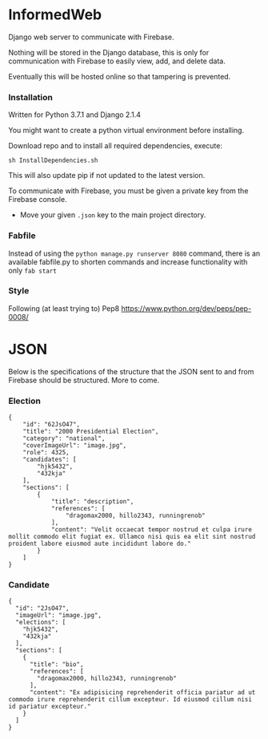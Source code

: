 # InformedWeb

Django web server to communicate with Firebase.

Nothing will be stored in the Django database, this is only for communication
with Firebase to easily view, add, and delete data.

Eventually this will be hosted online so that tampering is prevented.

### Installation

Written for Python 3.7.1 and Django 2.1.4

You might want to create a python virtual environment before installing.

Download repo and to install all required dependencies, execute:

`sh InstallDependencies.sh`

This will also update pip if not updated to the latest version.

To communicate with Firebase, you must be given a private key from the Firebase console.
- Move your given `.json` key to the main project directory.

### Fabfile

Instead of using the `python manage.py runserver 8080` command, there is
an available fabfile.py to shorten commands and increase functionality
with only `fab start`

### Style

Following (at least trying to) Pep8
https://www.python.org/dev/peps/pep-0008/

# JSON

Below is the specifications of the structure that the JSON sent to and
from Firebase should be structured. More to come.

### Election
```
{
    "id": "62JsO47",
    "title": "2000 Presidential Election",
    "category": "national",
    "coverImageUrl": "image.jpg",
    "role": 4325,
    "candidates": [
        "hjk5432",
        "432kja"
    ],
    "sections": [
        {
            "title": "description",
            "references": [
                "dragomax2000, hillo2343, runningrenob"
            ],
            "content": "Velit occaecat tempor nostrud et culpa irure mollit commodo elit fugiat ex. Ullamco nisi quis ea elit sint nostrud proident labore eiusmod aute incididunt labore do."
        }
    ]
}
```

### Candidate
```
{
  "id": "2JsO47",
  "imageUrl": "image.jpg",
  "elections": [
    "hjk5432",
    "432kja"
  ],
  "sections": [
    {
      "title": "bio",
      "references": [
        "dragomax2000, hillo2343, runningrenob"
      ],
      "content": "Ex adipisicing reprehenderit officia pariatur ad ut commodo irure reprehenderit cillum excepteur. Id eiusmod cillum nisi id pariatur excepteur."
    }
  ]
}
```
